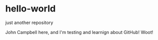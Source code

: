 # hello-world
just another repository


John Campbell here, and I'm testing and learnign about GitHub! 
Woot!
